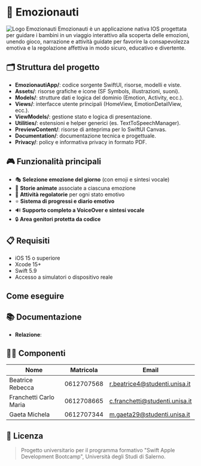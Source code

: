 # 🚀 Emozionauti

![Logo Emozionauti](logoEmozionauti.png)
Emozionauti è un applicazione nativa IOS progettata per guidare i bambini in un viaggio interattivo alla scoperta delle emozioni, unendo gioco, narrazione e attività guidate per favorire la consapevolezza emotiva e la regolazione affettiva in modo sicuro, educativo e divertente.

## 🗂️ Struttura del progetto

- **EmozionautiApp/**: codice sorgente SwiftUI, risorse, modelli e viste.
- **Assets/**: risorse grafiche e icone (SF Symbols, illustrazioni, suoni).
- **Models/**: strutture dati e logica del dominio (Emotion, Activity, ecc.).
- **Views/**: interfacce utente principali (HomeView, EmotionDetailView, ecc.).
- **ViewModels/**: gestione stato e logica di presentazione.
- **Utilities/**: estensioni e helper generici (es. TextToSpeechManager).
- **PreviewContent/**: risorse di anteprima per lo SwiftUI Canvas.
- **Documentation/**: documentazione tecnica e progettuale.
- **Privacy/**: policy e informativa privacy in formato PDF.

## 🎮 Funzionalità principali

- 🎭 **Selezione emozione del giorno** (con emoji e sintesi vocale)
- 📖 **Storie animate** associate a ciascuna emozione
- 🧘 **Attività regolatorie** per ogni stato emotivo
- ⭐ **Sistema di progressi e diario emotivo**
- 🔊 **Supporto completo a VoiceOver e sintesi vocale**
- 🔒 **Area genitori protetta da codice**
  
## 📋 Requisiti

- iOS 15 o superiore  
- Xcode 15+  
- Swift 5.9  
- Accesso a simulatori o dispositivo reale

## Come eseguire

## 📚 Documentazione

- **Relazione**:

## 👨‍💻 Componenti

| Nome                     | Matricola     | Email                                      |
|--------------------------|---------------|--------------------------------------------|
| Beatrice Rebecca         | 0612707568    | r.beatrice4@studenti.unisa.it              |
| Franchetti Carlo Maria   | 0612708665    | c.franchetti@studenti.unisa.it             |
| Gaeta Michela            | 0612707344    | m.gaeta29@studenti.unisa.it                |

## 📄 Licenza

> Progetto universitario per il programma formativo "Swift Apple Development Bootcamp", Università degli Studi di Salerno.
 
